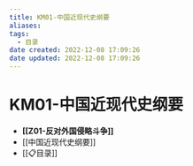 ```yaml
---
title: KM01-中国近现代史纲要
aliases:
tags:
  - 目录
date created: 2022-12-08 17:09:26
date updated: 2022-12-08 17:09:26
---
```


# KM01-中国近现代史纲要

- **[[Z01-反对外国侵略斗争]]**
- [[中国近现代史纲要]]
- [[📋目录]]
